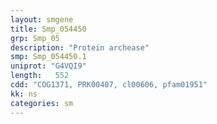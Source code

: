 ```yaml
---
layout: smgene
title: Smp_054450
grp: Smp_05
description: "Protein archease"
smp: Smp_054450.1
uniprot: "G4VQI9"
length:   552
cdd: "COG1371, PRK00407, cl00606, pfam01951"
kk: ns
categories: sm
---
```

